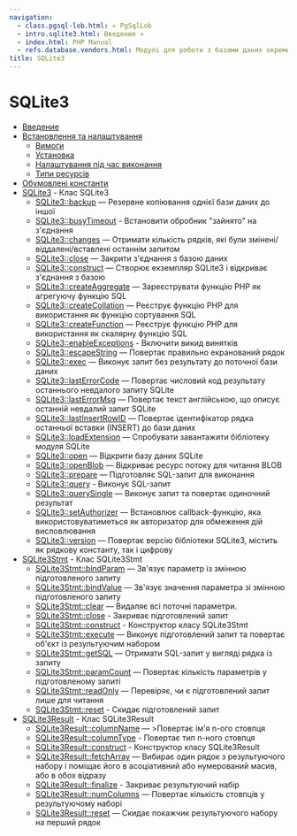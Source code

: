```yaml
---
navigation:
  - class.pgsql-lob.html: « PgSqlLob
  - intro.sqlite3.html: Введение »
  - index.html: PHP Manual
  - refs.database.vendors.html: Модулі для роботи з базами даних окремих виробників
title: SQLite3
---
```

# SQLite3

-   [Введение](intro.sqlite3.html)
-   [Встановлення та налаштування](sqlite3.setup.html)
    -   [Вимоги](sqlite3.requirements.html)
    -   [Установка](sqlite3.installation.html)
    -   [Налаштування під час виконання](sqlite3.configuration.html)
    -   [Типи ресурсів](sqlite3.resources.html)
-   [Обумовлені константи](sqlite3.constants.html)
-   [SQLite3](class.sqlite3.html) - Клас SQLite3
    -   [SQLite3::backup](sqlite3.backup.html) — Резервне копіювання однієї бази даних до іншої
    -   [SQLite3::busyTimeout](sqlite3.busytimeout.html) - Встановити обробник "зайнято" на з'єднання
    -   [SQLite3::changes](sqlite3.changes.html) — Отримати кількість рядків, які були змінені/віддалені/вставлені останнім запитом
    -   [SQLite3::close](sqlite3.close.html) — Закрити з'єднання з базою даних
    -   [SQLite3::construct](sqlite3.construct.html) — Створює екземпляр SQLite3 і відкриває з'єднання з базою
    -   [SQLite3::createAggregate](sqlite3.createaggregate.html) — Зареєструвати функцію PHP як агрегуючу функцію SQL
    -   [SQLite3::createCollation](sqlite3.createcollation.html) — Реєструє функцію PHP для використання як функцію сортування SQL
    -   [SQLite3::createFunction](sqlite3.createfunction.html) — Реєструє функцію PHP для використання як скалярну функцію SQL
    -   [SQLite3::enableExceptions](sqlite3.enableexceptions.html) - Включити викид винятків
    -   [SQLite3::escapeString](sqlite3.escapestring.html) — Повертає правильно екранований рядок
    -   [SQLite3::exec](sqlite3.exec.html) — Виконує запит без результату до поточної бази даних
    -   [SQLite3::lastErrorCode](sqlite3.lasterrorcode.html) — Повертає числовий код результату останнього невдалого запиту SQLite
    -   [SQLite3::lastErrorMsg](sqlite3.lasterrormsg.html) — Повертає текст англійською, що описує останній невдалий запит SQLite
    -   [SQLite3::lastInsertRowID](sqlite3.lastinsertrowid.html) — Повертає ідентифікатор рядка останньої вставки (INSERT) до бази даних
    -   [SQLite3::loadExtension](sqlite3.loadextension.html) — Спробувати завантажити бібліотеку модуля SQLite
    -   [SQLite3::open](sqlite3.open.html) — Відкрити базу даних SQLite
    -   [SQLite3::openBlob](sqlite3.openblob.html) — Відкриває ресурс потоку для читання BLOB
    -   [SQLite3::prepare](sqlite3.prepare.html) — Підготовляє SQL-запит для виконання
    -   [SQLite3::query](sqlite3.query.html) - Виконує SQL-запит
    -   [SQLite3::querySingle](sqlite3.querysingle.html) — Виконує запит та повертає одиночний результат
    -   [SQLite3::setAuthorizer](sqlite3.setauthorizer.html) — Встановлює callback-функцію, яка використовуватиметься як авторизатор для обмеження дій висловлювання
    -   [SQLite3::version](sqlite3.version.html) — Повертає версію бібліотеки SQLite3, містить як рядкову константу, так і цифрову
-   [SQLite3Stmt](class.sqlite3stmt.html) - Клас SQLite3Stmt
    -   [SQLite3Stmt::bindParam](sqlite3stmt.bindparam.html) — Зв'язує параметр із змінною підготовленого запиту
    -   [SQLite3Stmt::bindValue](sqlite3stmt.bindvalue.html) — Зв'язує значення параметра зі змінною підготовленого запиту
    -   [SQLite3Stmt::clear](sqlite3stmt.clear.html) — Видаляє всі поточні параметри.
    -   [SQLite3Stmt::close](sqlite3stmt.close.html) - Закриває підготовлений запит
    -   [SQLite3Stmt::construct](sqlite3stmt.construct.html) - Конструктор класу SQLite3Stmt
    -   [SQLite3Stmt::execute](sqlite3stmt.execute.html) — Виконує підготовлений запит та повертає об'єкт із результуючим набором
    -   [SQLite3Stmt::getSQL](sqlite3stmt.getsql.html) — Отримати SQL-запит у вигляді рядка із запиту
    -   [SQLite3Stmt::paramCount](sqlite3stmt.paramcount.html) — Повертає кількість параметрів у підготовленому запиті
    -   [SQLite3Stmt::readOnly](sqlite3stmt.readonly.html) — Перевіряє, чи є підготовлений запит лише для читання
    -   [SQLite3Stmt::reset](sqlite3stmt.reset.html) - Скидає підготовлений запит
-   [SQLite3Result](class.sqlite3result.html) - Клас SQLite3Result
    -   [SQLite3Result::columnName](sqlite3result.columnname.html) — >Повертає ім'я n-ого стовпця
    -   [SQLite3Result::columnType](sqlite3result.columntype.html) - Повертає тип n-ного стовпця
    -   [SQLite3Result::construct](sqlite3result.construct.html) - Конструктор класу SQLite3Result
    -   [SQLite3Result::fetchArray](sqlite3result.fetcharray.html) — Вибирає один рядок з результуючого набору і поміщає його в асоціативний або нумерований масив, або в обох відразу
    -   [SQLite3Result::finalize](sqlite3result.finalize.html) - Закриває результуючий набір
    -   [SQLite3Result::numColumns](sqlite3result.numcolumns.html) — Повертає кількість стовпців у результуючому наборі
    -   [SQLite3Result::reset](sqlite3result.reset.html) — Скидає покажчик результуючого набору на перший рядок
